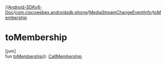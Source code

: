 //[Android-SDKv6-Doc](../../../index.md)/[com.ciscowebex.androidsdk.phone](../index.md)/[MediaStreamChangeEventInfo](index.md)/[toMembership](to-membership.md)

# toMembership

[jvm]\
fun [toMembership](to-membership.md)(): [CallMembership](../-call-membership/index.md)
